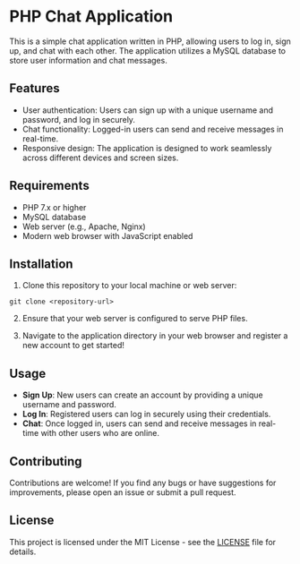 # PHP Chat Application

This is a simple chat application written in PHP, allowing users to log in, sign up, and chat with each other. The application utilizes a MySQL database to store user information and chat messages.

## Features

- User authentication: Users can sign up with a unique username and password, and log in securely.
- Chat functionality: Logged-in users can send and receive messages in real-time.
- Responsive design: The application is designed to work seamlessly across different devices and screen sizes.

## Requirements

- PHP 7.x or higher
- MySQL database
- Web server (e.g., Apache, Nginx)
- Modern web browser with JavaScript enabled

## Installation

1. Clone this repository to your local machine or web server:

```
git clone <repository-url>
```


2. Ensure that your web server is configured to serve PHP files.

3. Navigate to the application directory in your web browser and register a new account to get started!

## Usage

- **Sign Up**: New users can create an account by providing a unique username and password.
- **Log In**: Registered users can log in securely using their credentials.
- **Chat**: Once logged in, users can send and receive messages in real-time with other users who are online.

## Contributing

Contributions are welcome! If you find any bugs or have suggestions for improvements, please open an issue or submit a pull request.

## License

This project is licensed under the MIT License - see the [LICENSE](LICENSE) file for details.
